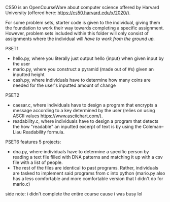 CS50 is an OpenCourseWare about computer science offered by Harvard University (offered here: https://cs50.harvard.edu/x/2020/).

For some problem sets, starter code is given to the individual, giving them the foundation to work their way towards completing a specific assignment. However, problem sets included within this folder will only consist of assignments where the individual will *have to work from the ground up.*

PSET1
- hello.py, where you literally just output hello {input} when given input by the user
- mario.py, where you construct a pyramid (made out of #s) given an inputted height
- cash.py, where individuals have to determine how many coins are needed for the user's inputted amount of change

PSET2 
- caesar.c, where individuals have to design a program that encrypts a message according to a key determined by the user (relies on using ASCII values https://www.asciichart.com/).
- readability.c, where individuals have to design a program that detects the how "readable" an inputted excerpt of text is by using the Coleman–Liau Readability formula.

PSET6 features 5 projects:
- dna.py, where individuals have to determine a specific person by reading a text file filled with DNA patterns and matching it up with a csv file with a list of people.
- The rest of the files are identical to past programs. Rather, individuals are tasked to implement said programs from c into python (mario.py also has a less comfortable and more comfortable version that I didn't do for mario.c)

side note: i didn't complete the entire course cause i was busy lol
